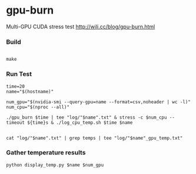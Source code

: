 # gpu-burn
Multi-GPU CUDA stress test
http://wili.cc/blog/gpu-burn.html


### Build

```

make
```


### Run Test

```
time=20
name="$(hostname)"

num_gpu="$(nvidia-smi --query-gpu=name --format=csv,noheader | wc -l)"
num_cpu="$(nproc --all)"

./gpu_burn $time | tee "log/"$name".txt" & stress -c $num_cpu --timeout ${time}s & ./log_cpu_temp.sh $time $name


cat "log/"$name".txt" | grep temps | tee "log/"$name"_gpu_temp.txt" 
```


### Gather temperature results

```
python display_temp.py $name $num_gpu
```